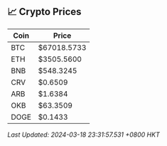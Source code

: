 ## 📈 Crypto Prices

| Coin | Price |
| ---- | ----- |
| BTC | $67018.5733 |
| ETH | $3505.5600 |
| BNB | $548.3245 |
| CRV | $0.6509 |
| ARB | $1.6384 |
| OKB | $63.3509 |
| DOGE | $0.1433 |

_Last Updated: 2024-03-18 23:31:57.531 +0800 HKT_